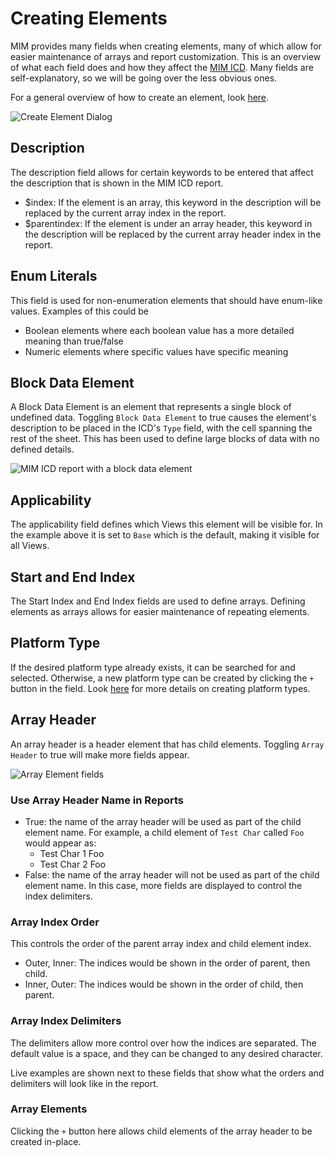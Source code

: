 # Creating Elements

MIM provides many fields when creating elements, many of which allow for easier maintenance of arrays and report customization. This is an overview of what each field does and how they affect the [MIM ICD](messaging/help/reports#mim-icd). Many fields are self-explanatory, so we will be going over the less obvious ones.

For a general overview of how to create an element, look [here](messaging/help/create-icd#create-elements).

![Create Element Dialog](assets/images/mim/create-elements/create-element-dialog.png)

## Description

The description field allows for certain keywords to be entered that affect the description that is shown in the MIM ICD report.

-   $index: If the element is an array, this keyword in the description will be replaced by the current array index in the report.
-   $parentindex: If the element is under an array header, this keyword in the description will be replaced by the current array header index in the report.

## Enum Literals

This field is used for non-enumeration elements that should have enum-like values. Examples of this could be

-   Boolean elements where each boolean value has a more detailed meaning than true/false
-   Numeric elements where specific values have specific meaning

## Block Data Element

A Block Data Element is an element that represents a single block of undefined data. Toggling `Block Data Element` to true causes the element's description to be placed in the ICD's `Type` field, with the cell spanning the rest of the sheet. This has been used to define large blocks of data with no defined details.

![MIM ICD report with a block data element](assets/images/mim/create-elements/block-data-report.png)

## Applicability

The applicability field defines which Views this element will be visible for. In the example above it is set to `Base` which is the default, making it visible for all Views.

## Start and End Index

The Start Index and End Index fields are used to define arrays. Defining elements as arrays allows for easier maintenance of repeating elements.

## Platform Type

If the desired platform type already exists, it can be searched for and selected. Otherwise, a new platform type can be created by clicking the `+` button in the field. Look [here](messaging/help/create-icd#create-elements) for more details on creating platform types.

## Array Header

An array header is a header element that has child elements. Toggling `Array Header` to true will make more fields appear.

![Array Element fields](assets/images/mim/create-elements/create-array-header-delimiters.png)

### Use Array Header Name in Reports

-   True: the name of the array header will be used as part of the child element name. For example, a child element of `Test Char` called `Foo` would appear as:
    -   Test Char 1 Foo
    -   Test Char 2 Foo
-   False: the name of the array header will not be used as part of the child element name. In this case, more fields are displayed to control the index delimiters.

### Array Index Order

This controls the order of the parent array index and child element index.

-   Outer, Inner: The indices would be shown in the order of parent, then child.
-   Inner, Outer: The indices would be shown in the order of child, then parent.

### Array Index Delimiters

The delimiters allow more control over how the indices are separated. The default value is a space, and they can be changed to any desired character.

Live examples are shown next to these fields that show what the orders and delimiters will look like in the report.

### Array Elements

Clicking the `+` button here allows child elements of the array header to be created in-place.
